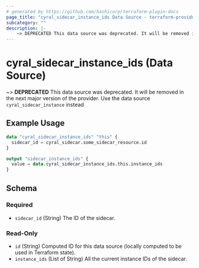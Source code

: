 ```yaml
---
# generated by https://github.com/hashicorp/terraform-plugin-docs
page_title: "cyral_sidecar_instance_ids Data Source - terraform-provider-cyral"
subcategory: ""
description: |-
    ~> DEPRECATED This data source was deprecated. It will be removed in the next major version of the provider. Use the data source cyral_sidecar_instance instead
---
```


# cyral_sidecar_instance_ids (Data Source)

~> **DEPRECATED** This data source was deprecated. It will be removed in the next major version of the provider. Use the data source `cyral_sidecar_instance` instead

## Example Usage

```terraform
data "cyral_sidecar_instance_ids" "this" {
  sidecar_id = cyral_sidecar.some_sidecar_resource.id
}

output "sidecar_instance_ids" {
  value = data.cyral_sidecar_instance_ids.this.instance_ids
}
```

<!-- schema generated by tfplugindocs -->

## Schema

### Required

-   `sidecar_id` (String) The ID of the sidecar.

### Read-Only

-   `id` (String) Computed ID for this data source (locally computed to be used in Terraform state).
-   `instance_ids` (List of String) All the current instance IDs of the sidecar.
